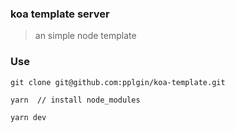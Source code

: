 ### koa template server


> an simple node template

### Use


```
git clone git@github.com:pplgin/koa-template.git

yarn  // install node_modules

yarn dev
```
